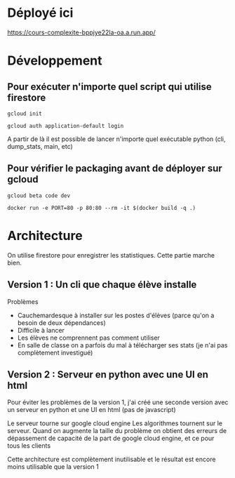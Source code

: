 # Déployé ici

https://cours-complexite-bppjye22la-oa.a.run.app/

# Développement

## Pour exécuter n'importe quel script qui utilise firestore

    gcloud init

    gcloud auth application-default login

A partir de là il est possible de lancer n'importe quel exécutable python (cli, dump_stats, main, etc)

## Pour vérifier le packaging avant de déployer sur gcloud

    gcloud beta code dev

    docker run -e PORT=80 -p 80:80 --rm -it $(docker build -q .)

# Architecture

On utilise firestore pour enregistrer les statistiques. Cette partie marche bien.

## Version 1 : Un cli que chaque élève installe

Problèmes

- Cauchemardesque à installer sur les postes d'élèves (parce qu'on a besoin de deux dépendances)
- Difficile à lancer
- Les élèves ne comprennent pas comment utiliser
- En salle de classe on a parfois du mal à télécharger ses stats (je n'ai pas complètement investigué)

## Version 2 : Serveur en python avec une UI en html

Pour éviter les problèmes de la version 1, j'ai créé une seconde version avec un serveur en python et une UI en html (pas de javascript)

Le serveur tourne sur google cloud engine
Les algorithmes tournent sur le serveur. Quand on augmente la taille du problème on obtient des erreurs de dépassement de capacité de la part de google cloud engine, et ce pour tous les clients

Cette architecture est complètement inutilisable et le résultat est encore moins utilisable que la version 1

